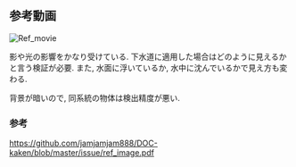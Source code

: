 ## 参考動画

![Ref_movie](https://github.com/jamjamjam888/DOC-kaken/blob/master/issue/download.gif)

影や光の影響をかなり受けている.
下水道に適用した場合はどのように見えるかと言う検証が必要.
また, 水面に浮いているか, 水中に沈んでいるかで見え方も変わる.

背景が暗いので, 同系統の物体は検出精度が悪い.

### 参考
https://github.com/jamjamjam888/DOC-kaken/blob/master/issue/ref_image.pdf
